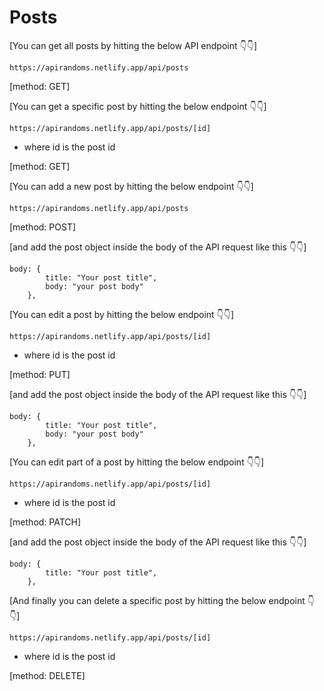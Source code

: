 # Posts

[You can get all posts by hitting the below API endpoint 👇👇]

```
https://apirandoms.netlify.app/api/posts
```

[method: GET]

[You can get a specific post by hitting the below endpoint 👇👇]

```
https://apirandoms.netlify.app/api/posts/[id]
```

- where id is the post id

[method: GET]

[You can add a new post by hitting the below endpoint 👇👇]

```
https://apirandoms.netlify.app/api/posts
```

[method: POST]

[and add the post object inside the body of the API request like this 👇👇]

```
body: {
        title: "Your post title",
        body: "your post body"
    },
```

[You can edit a post by hitting the below endpoint 👇👇]

```
https://apirandoms.netlify.app/api/posts/[id]
```

- where id is the post id

[method: PUT]

[and add the post object inside the body of the API request like this 👇👇]

```
body: {
        title: "Your post title",
        body: "your post body"
    },
```

[You can edit part of a post by hitting the below endpoint 👇👇]

```
https://apirandoms.netlify.app/api/posts/[id]
```

- where id is the post id

[method: PATCH]

[and add the post object inside the body of the API request like this 👇👇]

```
body: {
        title: "Your post title",
    },
```

[And finally you can delete a specific post by hitting the below endpoint 👇👇]

```
https://apirandoms.netlify.app/api/posts/[id]
```

- where id is the post id

[method: DELETE]
